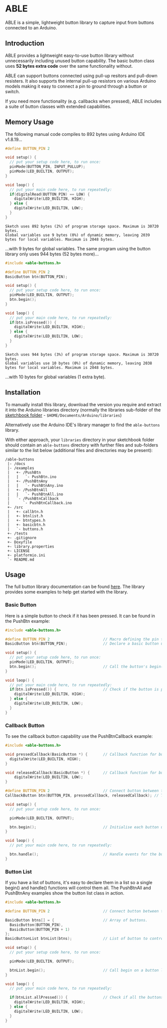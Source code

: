 # ABLE

ABLE is a simple, lightweight button library to capture input from buttons connected to an Arduino.

## Introduction

ABLE provides a lightweight easy-to-use button library without unnecessarily including unused button capability. The basic button class uses **52 bytes extra code** over the same functionality without.

ABLE can support buttons connected using pull-up resitors and pull-down resisters. It also supports the internal pull-up resistors on various Arduino models making it easy to connect a pin to ground through a button or switch.

If you need more functionality (e.g. callbacks when pressed), ABLE includes a suite of button classes with extended capabilities.

## Memory Usage

The following manual code compiles to 892 bytes using Arduino IDE v1.8.19...

```c
#define BUTTON_PIN 2

void setup() {
  // put your setup code here, to run once:
  pinMode(BUTTON_PIN, INPUT_PULLUP);
  pinMode(LED_BUILTIN, OUTPUT);
}

void loop() {
  // put your main code here, to run repeatedly:
  if(digitalRead(BUTTON_PIN) == LOW) {
    digitalWrite(LED_BUILTIN, HIGH);
  } else {
    digitalWrite(LED_BUILTIN, LOW);
  }
}
```

```
Sketch uses 892 bytes (2%) of program storage space. Maximum is 30720 bytes.
Global variables use 9 bytes (0%) of dynamic memory, leaving 2039 bytes for local variables. Maximum is 2048 bytes.
```

...with 9 bytes for global variables. The same program using the button library only uses 944 bytes (52 bytes more)...

```c
#include <able-buttons.h>

#define BUTTON_PIN 2
BasicButton btn(BUTTON_PIN);

void setup() {
  // put your setup code here, to run once:
  pinMode(LED_BUILTIN, OUTPUT);
  btn.begin();
}

void loop() {
  // put your main code here, to run repeatedly:
  if(btn.isPressed()) {
    digitalWrite(LED_BUILTIN, HIGH);
  } else {
    digitalWrite(LED_BUILTIN, LOW);
  }
}
```

```
Sketch uses 944 bytes (3%) of program storage space. Maximum is 30720 bytes.
Global variables use 10 bytes (0%) of dynamic memory, leaving 2038 bytes for local variables. Maximum is 2048 bytes.
```

...with 10 bytes for global variables (1 extra byte).

## Installation

To manually install this library, download the version you require and extract it into the Arduino libraries directory (normally the libraries sub-folder of the [sketchbook folder](https://support.arduino.cc/hc/en-us/articles/4412950938514) - `$HOME/Documents/Arduino/libraries`)

Alternatively use the Arduino IDE's library manager to find the `able-buttons` library.

With either approach, your `libraries` directory in your sketchbook folder should contain an `able-buttons` directory with further files and sub-folders similar to the list below (additional files and directories may be present):

```
/able-buttons
 |- /docs
 |- /examples
 |   +- /PushBtn
 |   |   `- PushBtn.ino
 |   +- /PushBtnAny
 |   |   `- PushBtnAny.ino
 |   +- /PushBtnAll
 |   |   `- PushBtnAll.ino
 |   `- /PushBtnCallback
 |      `- PushBtnCallback.ino
 +- /src
 |   +- callbtn.h
 |   +- btnlist.h
 |   +- btntypes.h
 |   +- basicbtn.h
 |   `- buttons.h
 +- /tests
 +- .gitignore
 +- Doxyfile
 +- library.properties
 +- LICENSE
 +- platformio.ini
 `- README.md
```

## Usage

The full button library documentation can be found [here](https://www.jsware.io/able-buttons/html). The library provides some examples to help get started with the library.


### Basic Button

Here is a simple button to check if it has been pressed. It can be found in the PushBtn example:

```c
#include <able-buttons.h>

#define BUTTON_PIN 2                        // Macro defining the pin to use.
BasicButton btn(BUTTON_PIN);                // Declare a basic button using the internal pull-up resistor.

void setup() {
  // put your setup code here, to run once:
  pinMode(LED_BUILTIN, OUTPUT);
  btn.begin();                              // Call the button's begin() method to initialise.
}

void loop() {
  // put your main code here, to run repeatedly:
  if(btn.isPressed()) {                     // Check if the button is pressed.
    digitalWrite(LED_BUILTIN, HIGH);
  } else {
    digitalWrite(LED_BUILTIN, LOW);
  }
}
```

### Callback Button

To see the callback button capability use the PushBtnCallback example:

```c
#include <able-buttons.h>

void pressedCallback(BasicButton *) {       // Callback function for button pressed.
  digitalWrite(LED_BUILTIN, HIGH);
}

void releasedCallback(BasicButton *) {      // Callback function for button released.
    digitalWrite(LED_BUILTIN, LOW);
}

#define BUTTON_PIN 2                        // Connect button between this pin and ground.
CallbackButton btn(BUTTON_PIN, pressedCallback, releasedCallback); // The button to check.

void setup() {
  // put your setup code here, to run once:

  pinMode(LED_BUILTIN, OUTPUT);

  btn.begin();                              // Initialise each button using the begin() function.
}

void loop() {
  // put your main code here, to run repeatedly:

  btn.handle();                             // Handle events for the button.
}
```

### Button List

If you have a list of buttons, it's easy to declare them in a list so a single begin() and handle() functions will control them all. The PushBtnAll and PushBtnAny examples show the button list class in action.

```c
#include <able-buttons.h>

#define BUTTON_PIN 2                        // Connect button between this pin and ground.

BasicButton btns[] = {                      // Array of buttons.
  BasicButton(BUTTON_PIN),
  BasicButton(BUTTON_PIN + 1)
};
BasicButtonList btnList(btns);              // List of button to control together.

void setup() {
  // put your setup code here, to run once:

  pinMode(LED_BUILTIN, OUTPUT);

  btnList.begin();                          // Call begin on a button list calls begin on all the list's buttons.
}

void loop() {
  // put your main code here, to run repeatedly:

  if(btnList.allPressed()) {                // Check if all the buttons are pressed together.
    digitalWrite(LED_BUILTIN, HIGH);
  } else {
    digitalWrite(LED_BUILTIN, LOW);
  }
}
```
